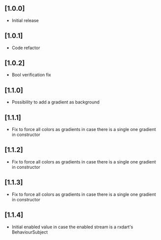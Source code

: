 ## [1.0.0]

- Initial release

## [1.0.1]

- Code refactor

## [1.0.2]

- Bool verification fix

## [1.1.0]

- Possibility to add a gradient as background

## [1.1.1]

- Fix to force all colors as gradients in case there is a single one gradient in constructor

## [1.1.2]

- Fix to force all colors as gradients in case there is a single one gradient in constructor

## [1.1.3]

- Fix to force all colors as gradients in case there is a single one gradient in constructor

## [1.1.4]

- Initial enabled value in case the enabled stream is a rxdart's BehaviourSubject